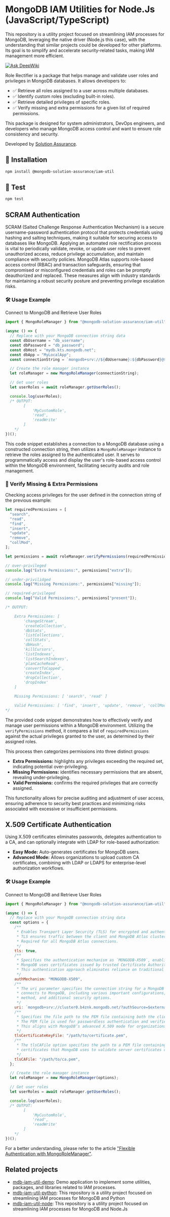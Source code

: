 # MongoDB IAM Utilities for Node.Js (JavaScript/TypeScript)

This repository is a utility project focused on streamlining IAM processes for MongoDB, leveraging the native driver (Node.js this case), with the understanding that similar projects could be developed for other platforms. Its goal is to simplify and accelerate security-related tasks, making IAM management more efficient.

[![Ask DeepWiki](https://deepwiki.com/badge.svg)](https://deepwiki.com/mongodb-industry-solutions/mdb-iam-util-node)

Role Rectifier is a package that helps manage and validate user roles and privileges in MongoDB databases. It allows developers to:

- ✅ Retrieve all roles assigned to a user across multiple databases.
- ✅ Identify custom roles (excluding built-in roles).
- ✅ Retrieve detailed privileges of specific roles.
- ✅ Verify missing and extra permissions for a given list of required permissions.

This package is designed for system administrators, DevOps engineers, and developers who manage MongoDB access control and want to ensure role consistency and security.

Developed by [Solution Assurance](https://sites.google.com/mongodb.com/solutions-assurance/).

## 📌 Installation

```sh
npm install @mongodb-solution-assurance/iam-util
```

## 🔬 Test

```sh
npm test
```

## SCRAM Authentication

SCRAM (Salted Challenge Response Authentication Mechanism) is a secure username-password authentication protocol that protects credentials using hashing and salting techniques, making it suitable for securing access to databases like MongoDB. Applying an automated role rectification process is vital to periodically validate, revoke, or update user roles to prevent unauthorized access, reduce privilege accumulation, and maintain compliance with security policies. MongoDB Atlas supports role-based access control (RBAC) and transaction safeguards, ensuring that compromised or misconfigured credentials and roles can be promptly deauthorized and replaced. These measures align with industry standards for maintaining a robust security posture and preventing privilege escalation risks.

### 🛠 Usage Example

Connect to MongoDB and Retrieve User Roles

```js
import { MongoRoleManager } from "@mongodb-solution-assurance/iam-util";

(async () => {
  // Replace with your MongoDB connection string data
  const dbUsername = "db_username";
  const dbPassword = "db_password";
  const dbHost = "mydb.kts.mongodb.net";
  const dbApp = "MyLocalApp";
  const connectionString = `mongodb+srv://${dbUsername}:${dbPassword}@${dbHost}/?retryWrites=true&w=majority&appName=${dbApp}`;

  // Create the role manager instance
  let roleManager = new MongoRoleManager(connectionString);

  // Get user roles
  let userRoles = await roleManager.getUserRoles();

  console.log(userRoles);
  /* OUTPUT:
        [
            'MyCustomRole',
            'read',
            'readWrite'
        ]
    */
})();
```

This code snippet establishes a connection to a MongoDB database using a constructed connection string, then utilizes a `MongoRoleManager` instance to retrieve the roles assigned to the authenticated user. It serves to programmatically access and display the user's role-based access control within the MongoDB environment, facilitating security audits and role management.

### 🚀 Verify Missing & Extra Permissions

Checking access privileges for the user defined in the connection string of the previous example:

```js
let requiredPermissions = [
  "search",
  "read",
  "find",
  "insert",
  "update",
  "remove",
  "collMod",
];

let permissions = await roleManager.verifyPermissions(requiredPermissions);

// over-privileged
console.log("Extra Permissions:", permissions["extra"]);

// under-privilidged
console.log("Missing Permissions:", permissions["missing"]);

// required-privileged
console.log("Valid Permissions:", permissions["present"]);

/* OUTPUT:

    Extra Permissions: [
        'changeStream',
        'createCollection',
        'dbStats',
        'listCollections',
        'collStats',
        'dbHash',
        'killCursors',
        'listIndexes',
        'listSearchIndexes',
        'planCacheRead',
        'convertToCapped',
        'createIndex',
        'dropCollection',
        'dropIndex'
    ]

    Missing Permissions: [ 'search', 'read' ]

    Valid Permissions: [ 'find', 'insert', 'update', 'remove', 'collMod' ]
*/
```

The provided code snippet demonstrates how to effectively verify and manage user permissions within a MongoDB environment. Utilizing the `verifyPermissions` method, it compares a list of `requiredPermissions` against the actual privileges granted to the user, as determined by their assigned roles.

This process then categorizes permissions into three distinct groups:

- **Extra Permissions:** highlights any privileges exceeding the required set, indicating potential over-privileging.
- **Missing Permissions:** identifies necessary permissions that are absent, revealing under-privileging.
- **Valid Permissions:** confirms the required privileges that are correctly assigned.

This functionality allows for precise auditing and adjustment of user access, ensuring adherence to security best practices and minimizing risks associated with excessive or insufficient permissions.

## X.509 Certificate Authentication
Using X.509 certificates eliminates passwords, delegates authentication to a CA, and can optionally integrate with LDAP for role-based authorization:
- **Easy Mode:** Auto-generates certificates for MongoDB users.
- **Advanced Mode:** Allows organizations to upload custom CA certificates, combining with LDAP or LDAPS for enterprise-level authorization workflows.

### 🛠 Usage Example

Connect to MongoDB and Retrieve User Roles

```js
import { MongoRoleManager } from "@mongodb-solution-assurance/iam-util";

(async () => {
  // Replace with your MongoDB connection string data
  const options = {
    /**
     * Enables Transport Layer Security (TLS) for encrypted and authenticated communication.
     * TLS ensures traffic between the client and MongoDB Atlas cluster is secure and cannot be intercepted.
     * Required for all MongoDB Atlas connections.
     */
    tls: true,
    /**
     * Specifies the authentication mechanism as `MONGODB-X509`, enabling passwordless authentication.
     * MongoDB uses certificates issued by trusted Certificate Authorities (CA) to validate the client.
     * This authentication approach eliminates reliance on traditional username-password credentials.
     */
    authMechanism: "MONGODB-X509",
    /**
     * The uri parameter specifies the connection string for a MongoDB database or cluster. It defines how the client
     * connects to MongoDB, including various important configurations, such as the cluster address, authentication
     * method, and additional security options.
     */
    uri: `mongodb+srv://cluster0.b4znk.mongodb.net/?authSource=$external&authMechanism=MONGODB-X509`,
    /**
     * Specifies the file path to the PEM file containing both the client's X.509 certificate and private key.
     * The PEM file is used for passwordless authentication and verifies the client's identity.
     * This aligns with MongoDB’s advanced X.509 mode for organizations using certificate management infrastructure.
     */
    tlsCertificateKeyFile: "/path/to/certificate.pem",
    /**
     * The tlsCAFile option specifies the path to a PEM file containing the Certificate Authority (CA)
     * certificates that MongoDB uses to validate server certificates during the TLS handshake.
     */
    tlsCAFile: "/path/to/ca.pem",
  };

  // Create the role manager instance
  let roleManager = new MongoRoleManager(options);

  // Get user roles
  let userRoles = await roleManager.getUserRoles();

  console.log(userRoles);
  /* OUTPUT:
        [
            'MyCustomRole',
            'read',
            'readWrite'
        ]
    */
})();
```

For a better understanding, please refer to the article ["Flexible Authentication with MongoRoleManager"](./doc/MongoRoleManager.md).


## Related projects

- [mdb-iam-util-demo](https://github.com/mongodb-industry-solutions/mdb-iam-util-demo): Demo application to implement some utilities, packages, and libraries related to IAM processes.
- [mdb-iam-util-python](https://github.com/mongodb-industry-solutions/mdb-iam-util-python): This repository is a utility project focused on streamlining IAM processes for MongoDB and Python
- [mdb-iam-util-node](https://github.com/mongodb-industry-solutions/mdb-iam-util-node): This repository is a utility project focused on streamlining IAM processes for MongoDB and Node.Js
